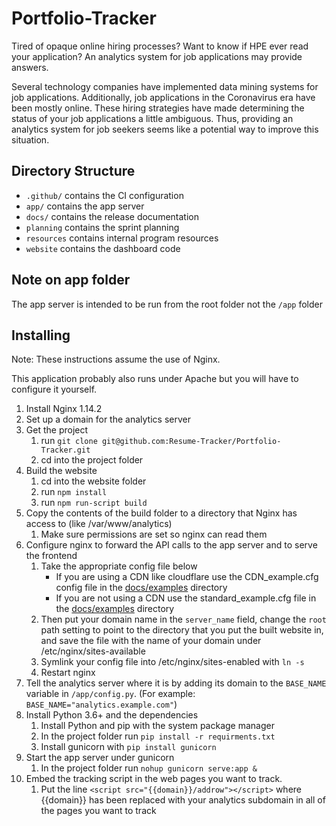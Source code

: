 # Portfolio-Tracker
Tired of opaque online hiring processes? Want to know if HPE ever read your application? An analytics system for job applications may provide answers.

Several technology companies have implemented data mining systems for job applications. Additionally, job applications in the Coronavirus era have been mostly online. These hiring strategies have made determining the status of your job applications a little ambiguous. Thus, providing an analytics system for job seekers seems like a potential way to improve this situation.

## Directory Structure
 - `.github/` contains the CI configuration
 - `app/` contains the app server
 - `docs/` contains the release documentation
 - `planning` contains the sprint planning
 - `resources` contains internal program resources
 - `website` contains the dashboard code
 
## Note on app folder
The app server is intended to be run from the root folder not the `/app` folder

## Installing

Note: These instructions assume the use of Nginx.

This application probably also runs under Apache but you will have to configure it yourself.


1. Install Nginx 1.14.2
2. Set up a domain for the analytics server
3. Get the project
    1. run `git clone git@github.com:Resume-Tracker/Portfolio-Tracker.git`
    2. cd into the project folder
4. Build the website
    1. cd into the website folder
    2. run `npm install`
    3. run `npm run-script build`
5. Copy the contents of the build folder to a directory that Nginx has access to (like /var/www/analytics)
    1. Make sure permissions are set so nginx can read them
6. Configure nginx to forward the API calls to the app server and to serve the frontend
    1. Take the appropriate config file below
        - If you are using a CDN like cloudflare use the CDN_example.cfg config file in the [docs/examples](https://github.com/Resume-Tracker/Portfolio-Tracker/tree/master/docs/examples) directory
        - If you are not using a CDN use the standard_example.cfg file in the [docs/examples](https://github.com/Resume-Tracker/Portfolio-Tracker/tree/master/docs/examples) directory
    2. Then put your domain name in the `server_name` field, change the `root` path setting to point to the directory that you put the built website in, and save the file with the name of your domain under /etc/nginx/sites-available
    3. Symlink your config file into /etc/nginx/sites-enabled with `ln -s`
    4. Restart nginx
8. Tell the analytics server where it is by adding its domain to the `BASE_NAME` variable in `/app/config.py`.  (For example: `BASE_NAME="analytics.example.com"`)
7. Install Python 3.6+ and the dependencies
    1. Install Python and pip with the system package manager
    2. In the project folder run `pip install -r requirments.txt`
    3. Install gunicorn with `pip install gunicorn`
8. Start the app server under gunicorn
    1. In the project folder run `nohup gunicorn serve:app &`
9. Embed the tracking script in the web pages you want to track.
    1. Put the line `<script src="{{domain}}/addrow"></script>` where {{domain}} has been replaced with your analytics subdomain in all of the pages you want to track
